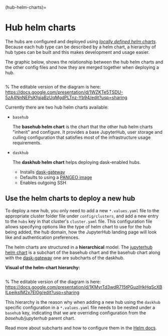 (hub-helm-charts)=
# Hub helm charts

The hubs are configured and deployed using [*locally defined helm charts*](https://helm.sh/docs/topics/chart_repository/#create-a-chart-repository). Because each hub
type can be described by a helm chart, a hierarchy
of hub types can be built and this makes development and usage easier.

The graphic below, shows the relationship between the hub helm charts and the other
config files and how they are merged together when deploying a hub.

```{figure} ../../images/config-flow.png
```
% The editable version of the diagram is here: https://docs.google.com/presentation/d/1WZKTe5TSDU-5zA4NnNEPsKfgjaBzUqMgdPLTnz-Yb94/edit?usp=sharing

Currently there are two hub helm charts available:
- `basehub`

  The **basehub helm chart** is the chart that the other hub helm charts "inherit" and configure.
  It provides a base JupyterHub, user storage and culling configuration that satisfies most of the infrastructure usage requirements.

- `daskhub`

  The **daskhub helm chart** helps deploying dask-enabled hubs.
    - Installs [dask-gateway](https://gateway.dask.org/)
    - Defaults to using a [PANGEO image](https://pangeo-data.github.io/pangeo-stacks/)
    - Enables outgoing SSH

## Use the helm charts to deploy a new hub

To deploy a new hub, you only need to add a new `*.values.yaml` file to the appropriate cluster folder file under `config/clusters`, and add a new entry to the `hubs` key in that cluster's `cluster.yaml` file.
This configuration file allows specifying options like the type of helm chart to use for the hub being added,
the hub domain, how the JupyterHub landing page will look like and authentication preferences.

The helm charts are structured in a **hierarchical** model.
The [jupyterhub helm chart](https://jupyterhub.github.io/helm-chart/) is a subchart of the basehub chart and
the basehub chart along with the [dask-gateway](https://helm.dask.org) one are
subcharts of the daskhub.

**Visual of the helm-chart hierarchy:**
```{figure} ../../images/helm-charts-hierarchy.png
```
% The editable version of the diagram is here: https://docs.google.com/presentation/d/1KMyrTd3wdR715tPGuzIHkHqScXBlLpeiksIM2x7EI0g/edit?usp=sharing

This hierarchy is the reason why when adding a new hub using the `daskhub`
specific configuration in a `*.values.yaml` file needs to be nested under a `basehub` key, indicating that we are overriding configuration
from the *basehub/jupyterhub* parent chart.

Read more about subcharts and how to configure them in the [Helm docs](https://helm.sh/docs/chart_template_guide/subcharts_and_globals/#overriding-values-from-a-parent-chart).
